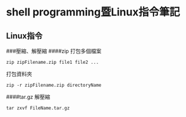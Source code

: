 # shell programming暨Linux指令筆記

## Linux指令
###壓縮、解壓縮
####zip
打包多個檔案
```
zip zipFilename.zip file1 file2 ...
```

打包資料夾
```
zip -r zipFilename.zip directoryName
```

####tar.gz
解壓縮
```
tar zxvf FileName.tar.gz
```